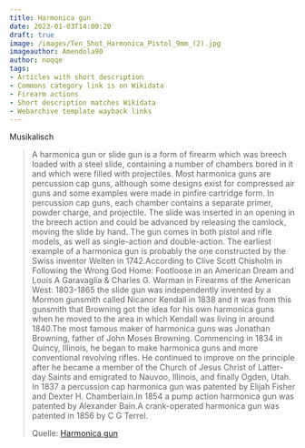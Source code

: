 ```yaml
---
title: Harmonica gun
date: 2023-01-03T14:00:20
draft: true
image: /images/Ten_Shot_Harmonica_Pistol_9mm_(2).jpg
imageauthor: Amendola90
author: noqqe
tags: 
- Articles with short description
- Commons category link is on Wikidata
- Firearm actions
- Short description matches Wikidata
- Webarchive template wayback links
---
```


Musikalisch

> A harmonica gun or slide gun  is a form of firearm which was breech loaded
> with a steel slide, containing a number of chambers bored in it and which were
> filled with projectiles. Most harmonica guns are percussion cap guns, although
> some designs exist for compressed air guns and some examples were made in
> pinfire cartridge form. In percussion cap guns, each chamber contains a
> separate primer, powder charge, and projectile. The slide was inserted in an
> opening in the breech action and could be advanced by releasing the camlock,
> moving the slide by hand. The gun comes in both pistol and rifle models, as
> well as single-action and double-action. The earliest example of a harmonica
> gun is probably the one constructed by the Swiss inventor Welten in
> 1742.According to Clive Scott Chisholm in Following the Wrong God Home:
> Footloose in an American Dream and Louis A Garavaglia & Charles G. Worman in
> Firearms of the American West: 1803-1865 the slide gun was independently
> invented by a Mormon gunsmith called Nicanor Kendall in 1838 and it was from
> this gunsmith that Browning got the idea for his own harmonica guns when he
> moved to the area in which Kendall was living in around 1840.The most famous
> maker of harmonica guns was Jonathan Browning, father of John Moses Browning.
> Commencing in 1834 in Quincy, Illinois, he began to make harmonica guns and
> more conventional revolving rifles. He continued to improve on the principle
> after he became a member of the Church of Jesus Christ of Latter-day Saints
> and emigrated to Nauvoo, Illinois, and finally Ogden, Utah. In 1837 a
> percussion cap harmonica gun was patented by Elijah Fisher and Dexter H.
> Chamberlain.In 1854 a pump action harmonica gun was patented by Alexander
> Bain.A crank-operated harmonica gun was patented in 1856 by C G Terrel.
>
> Quelle: [Harmonica gun](https://en.wikipedia.org/wiki/Harmonica_gun)
